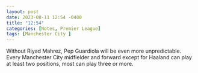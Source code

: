 ```yaml
---
layout: post
date: 2023-08-11 12:54 -0400
title: "12:54"
categories: [Notes, Premier League]
tags: [Manchester City ]
---
```


Without Riyad Mahrez, Pep Guardiola will be even more unpredictable. Every Manchester City midfielder and forward except for Haaland can play at least two positions, most can play three or more.


